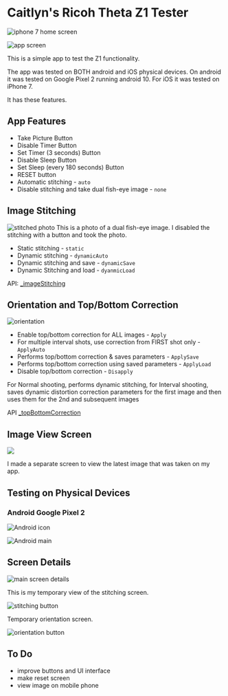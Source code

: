 # Caitlyn's Ricoh Theta Z1 Tester
![iphone 7 home screen](doc/iphone_7_home.png)

![app screen](doc/iphone_7_main_app_screen.png)


This is a simple app to test the Z1 functionality. 

The app was tested on BOTH android and iOS physical devices. On android it was tested on Google Pixel 2 running android 10. For iOS it was tested on iPhone 7.

It has these features.

## App Features

* Take Picture Button
* Disable Timer Button
* Set Timer (3 seconds) Button
* Disable Sleep Button
* Set Sleep (every 180 seconds) Button
* RESET button
* Automatic stitching - `auto`
* Disable stitching and take dual fish-eye image - `none`

## Image Stitching


![stitched photo](doc/stitched_photo.png)
This is a photo of a dual fish-eye image. I disabled the stitching with a button and took the photo. 

  * Static stitching - `static`
  * Dynamic stitching - `dynamicAuto`
  * Dynamic stitching and save - `dynamicSave`
  * Dynamic Stitching and load - `dyanmicLoad`

  API:  [_imageStitching](https://api.ricoh/docs/theta-web-api-v2.1/options/_image_stitching/)


## Orientation and Top/Bottom Correction


![orientation](doc/orientation.png)

  * Enable top/bottom correction for ALL images -  `Apply`
  * For multiple interval shots, use correction from FIRST shot only - `ApplyAuto`
  * Performs top/bottom correction & saves parameters - `ApplySave`
  * Performs top/bottom correction using saved parameters - `ApplyLoad`
  * Disable top/bottom correction - `Disapply`



For Normal shooting, performs dynamic stitching, for Interval shooting, saves dynamic distortion correction parameters for the first image and then uses them for the 2nd and subsequent images


API [_topBottomCorrection](https://api.ricoh/docs/theta-web-api-v2.1/options/_top_bottom_correction/)

## Image View Screen

![](doc/image_view.png)

I made a separate screen to view the latest image that was taken on my app.


## Testing on Physical Devices

### Android Google Pixel 2

![Android icon](doc/android_icon.jpeg)

![Android main](doc/android_main.jpeg)

## Screen Details

![main screen details](doc/theta_screen_android.png)

This is my temporary view of the stitching screen. 


![stitching button](doc/stitching_screen.png)


Temporary orientation screen.

![orientation button](doc/orientation-screen.png)


## To Do

* improve buttons and UI interface
* make reset screen
* view image on mobile phone

